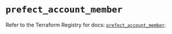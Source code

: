 # `prefect_account_member`

Refer to the Terraform Registry for docs: [`prefect_account_member`](https://registry.terraform.io/providers/prefecthq/prefect/2.89.0/docs/resources/account_member).
